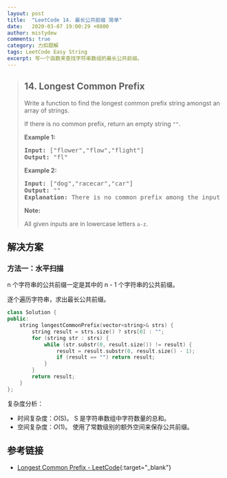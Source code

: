 ```yaml
---
layout: post
title:  "LeetCode 14. 最长公共前缀 简单"
date:   2020-03-07 19:00:29 +0800
author: mistydew
comments: true
category: 力扣题解
tags: LeetCode Easy String
excerpt: 写一个函数来查找字符串数组的最长公共前缀。
---
```

> ## 14. Longest Common Prefix
> 
> Write a function to find the longest common prefix string amongst an array of
> strings.
> 
> If there is no common prefix, return an empty string `""`.
> 
> **Example 1:**
> 
> <pre>
> <strong>Input:</strong> ["flower","flow","flight"]
> <strong>Output:</strong> "fl"
> </pre>
> 
> **Example 2:**
> 
> <pre>
> <strong>Input:</strong> ["dog","racecar","car"]
> <strong>Output:</strong> ""
> <strong>Explanation:</strong> There is no common prefix among the input strings.
> </pre>
> 
> **Note:**
> 
> All given inputs are in lowercase letters `a-z`.

## 解决方案

### 方法一：水平扫描

n 个字符串的公共前缀一定是其中的 n - 1 个字符串的公共前缀。

逐个遍历字符串，求出最长公共前缀。

```cpp
class Solution {
public:
    string longestCommonPrefix(vector<string>& strs) {
        string result = strs.size() ? strs[0] : "";
        for (string str : strs) {
            while (str.substr(0, result.size()) != result) {
                result = result.substr(0, result.size() - 1);
                if (result == "") return result;
            }
        }
        return result;
    }
};
```

复杂度分析：
* 时间复杂度：*O*(S)。
  S 是字符串数组中字符数量的总和。
* 空间复杂度：*O*(1)。
  使用了常数级别的额外空间来保存公共前缀。

## 参考链接

* [Longest Common Prefix - LeetCode](https://leetcode.com/problems/longest-common-prefix/){:target="_blank"}
